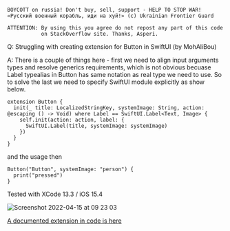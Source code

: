 ```
BOYCOTT on russia! Don't buy, sell, support - HELP TO STOP WAR!
«Русский военный корабль, иди на хуй!» (c) Ukrainian Frontier Guard

ATTENTION: By using this you agree do not repost any part of this code
           on StackOverflow site. Thanks, Asperi.
```

Q: Struggling with creating extension for Button in SwiftUI (by MohAliBou)

A: There is a couple of things here - first we need to align input arguments types and
resolve generics requirements, which is not obvious becuase Label typealias in Button has same
notation as real type we need to use. So to solve the last we need to specify SwiftUI module
explicitly as show below.

```
extension Button {
  init(_ title: LocalizedStringKey, systemImage: String, action: @escaping () -> Void) where Label == SwiftUI.Label<Text, Image> {
    self.init(action: action, label: {
      SwiftUI.Label(title, systemImage: systemImage)
    })
  }
}
```

and the usage then

    Button("Button", systemImage: "person") {
      print("pressed")
    }

Tested with XCode 13.3 / iOS 15.4

![Screenshot 2022-04-15 at 09 23 03](https://user-images.githubusercontent.com/62171579/163530188-0df2802b-efd2-4133-83e4-1ea116beb5e4.png)

[A documented extension in code is here](https://github.com/Asperi-Demo/4SwiftUI/blob/master/PlayOn_iOS/PlayOn_iOS/Extensions/Button%2B.swift)
